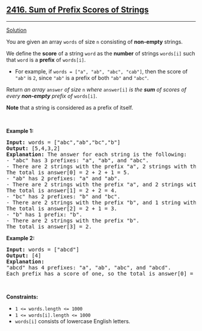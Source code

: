 <h2><a href="https://leetcode.com/problems/sum-of-prefix-scores-of-strings/">2416. Sum of Prefix Scores of Strings</a></h2>
<hr>
<p>
<a href="./sum_of_prefix_scores_of_strings.cpp">Solution</a>
</p>
<p>You are given an array <code>words</code> of size <code>n</code> consisting of <strong>non-empty</strong> strings.</p>
<p>We define the <strong>score</strong> of a string <code>word</code> as the <strong>number</strong> of strings <code>words[i]</code> such that <code>word</code> is a <strong>prefix</strong> of <code>words[i]</code>.</p>
<ul>
<li>For example, if <code>words = ["a", "ab", "abc", "cab"]</code>, then the score of <code>"ab"</code> is <code>2</code>, since <code>"ab"</code> is a prefix of both <code>"ab"</code> and <code>"abc"</code>.</li>
</ul>
<p>Return <em>an array </em><code>answer</code><em> of size </em><code>n</code><em> where </em><code>answer[i]</code><em> is the <strong>sum</strong> of scores of every <strong>non-empty</strong> prefix of </em><code>words[i]</code>.</p>
<p><strong>Note</strong> that a string is considered as a prefix of itself.</p>
<p>&nbsp;</p>
<p><strong>Example 1:</strong></p>
<pre>
<strong>Input:</strong> words = ["abc","ab","bc","b"]
<strong>Output:</strong> [5,4,3,2]
<strong>Explanation:</strong> The answer for each string is the following:
- "abc" has 3 prefixes: "a", "ab", and "abc".
- There are 2 strings with the prefix "a", 2 strings with the prefix "ab", and 1 string with the prefix "abc".
The total is answer[0] = 2 + 2 + 1 = 5.
- "ab" has 2 prefixes: "a" and "ab".
- There are 2 strings with the prefix "a", and 2 strings with the prefix "ab".
The total is answer[1] = 2 + 2 = 4.
- "bc" has 2 prefixes: "b" and "bc".
- There are 2 strings with the prefix "b", and 1 string with the prefix "bc".
The total is answer[2] = 2 + 1 = 3.
- "b" has 1 prefix: "b".
- There are 2 strings with the prefix "b".
The total is answer[3] = 2.
</pre>
<p><strong>Example 2:</strong></p>
<pre>
<strong>Input:</strong> words = ["abcd"]
<strong>Output:</strong> [4]
<strong>Explanation:</strong>
"abcd" has 4 prefixes: "a", "ab", "abc", and "abcd".
Each prefix has a score of one, so the total is answer[0] = 1 + 1 + 1 + 1 = 4.
</pre>
<p>&nbsp;</p>
<p><strong>Constraints:</strong></p>
<ul>
<li><code>1 &lt;= words.length &lt;= 1000</code></li>
<li><code>1 &lt;= words[i].length &lt;= 1000</code></li>
<li><code>words[i]</code> consists of lowercase English letters.</li>
</ul>
